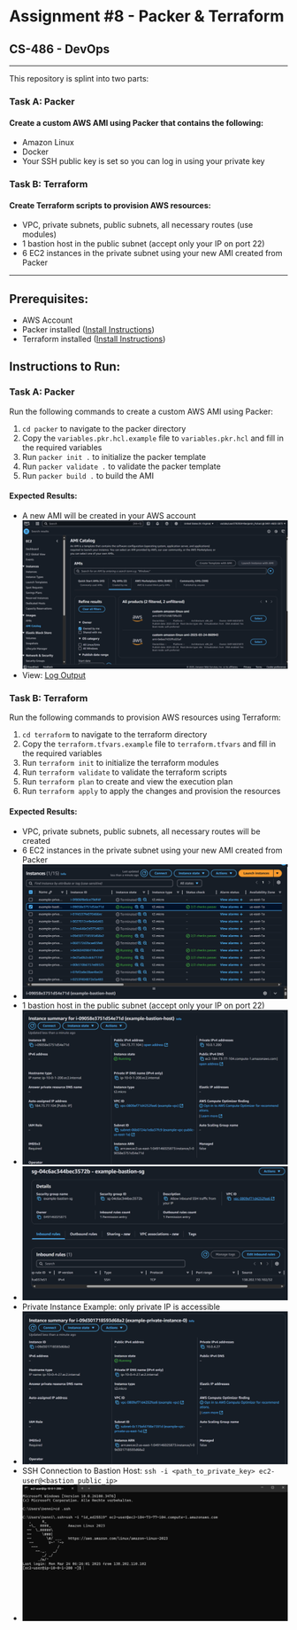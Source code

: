 # Assignment #8 - Packer & Terraform
## CS-486 - DevOps

---
This repository is splint into two parts:

### Task A: Packer
#### Create a custom AWS AMI using Packer that contains the following:
- Amazon Linux 
- Docker 
- Your SSH public key is set so you can log in using your private key

### Task B: Terraform
#### Create Terraform scripts to provision AWS resources:
- VPC, private subnets, public subnets, all necessary routes (use modules)
- 1 bastion host in the public subnet (accept only your IP on port 22)
- 6 EC2 instances in the private subnet using your new AMI created from Packer

---

## Prerequisites:
- AWS Account
- Packer installed ([Install Instructions](https://developer.hashicorp.com/packer/install))
- Terraform installed ([Install Instructions](https://developer.hashicorp.com/terraform/install))

## Instructions to Run:

### Task A: Packer
Run the following commands to create a custom AWS AMI using Packer:
1. `cd packer` to navigate to the packer directory
2. Copy the `variables.pkr.hcl.example` file to `variables.pkr.hcl` and fill in the required variables
3. Run `packer init .` to initialize the packer template
4. Run `packer validate .` to validate the packer template
5. Run `packer build .` to build the AMI

#### Expected Results:
- A new AMI will be created in your AWS account
![Packer AMI](packer/expected_results/ami_catalog_view.png)
- View: [Log Output](packer/expected_results/expected_packer_output.log)

### Task B: Terraform
Run the following commands to provision AWS resources using Terraform:
1. `cd terraform` to navigate to the terraform directory
2. Copy the `terraform.tfvars.example` file to `terraform.tfvars` and fill in the required variables
3. Run `terraform init` to initialize the terraform modules
4. Run `terraform validate` to validate the terraform scripts
5. Run `terraform plan` to create and view the execution plan
6. Run `terraform apply` to apply the changes and provision the resources

#### Expected Results:
- VPC, private subnets, public subnets, all necessary routes will be created
- 6 EC2 instances in the private subnet using your new AMI created from Packer
- ![Instances Overview](terraform/expected_results/ec2_instances_overview.png)
- 1 bastion host in the public subnet (accept only your IP on port 22)
- ![Bastion Host](terraform/expected_results/bastion_instance_overview.png)
- ![Bastion Host Security Group](terraform/expected_results/bastion_security_group.png)
- Private Instance Example: only private IP is accessible
- ![Private Instance](terraform/expected_results/private_instance_overview.png)
- SSH Connection to Bastion Host: `ssh -i <path_to_private_key> ec2-user@<bastion_public_ip>`
- ![SSH Connection](terraform/expected_results/ssh_to_bastion_host.png)
